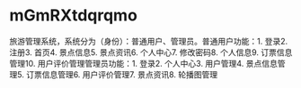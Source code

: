 # mGmRXtdqrqmo
旅游管理系统，系统分为（身份）：普通用户、管理员。普通用户功能：1. 登录2. 注册3. 首页4. 景点信息5. 景点资讯6. 个人中心7. 修改密码8. 个人信息9. 订票信息管理10. 用户评价管理管理员功能：1. 登录2. 个人中心3. 用户管理4. 景点信息管理5. 订票信息管理6. 用户评价管理7. 景点资讯8. 轮播图管理 
